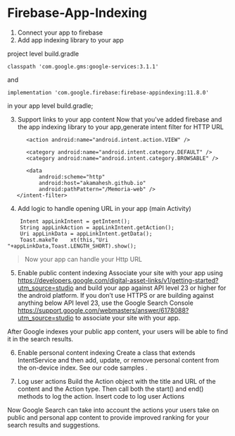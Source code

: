 # Firebase-App-Indexing

1. Connect your app to firebase
2. Add app indexing library to your app

project level build.gradle
```
classpath 'com.google.gms:google-services:3.1.1'
```

and

```
implementation 'com.google.firebase:firebase-appindexing:11.8.0'
```
in your app level build.gradle;

3. Support links to your app content
Now that you've added firebase and the app indexing library to your app,generate intent filter for HTTP URL

```<intent-filter android:autoVerify="true">
      <action android:name="android.intent.action.VIEW" />

      <category android:name="android.intent.category.DEFAULT" />
      <category android:name="android.intent.category.BROWSABLE" />

      <data
          android:scheme="http"
          android:host="akamahesh.github.io"
          android:pathPattern="/Memoria-web" />
   </intent-filter>
```

4. Add logic to handle opening URL in your app (main Activity)
```
    Intent appLinkIntent = getIntent();
    String appLinkAction = appLinkIntent.getAction();
    Uri appLinkData = appLinkIntent.getData();
    Toast.makeTe    xt(this,"Uri "+appLinkData,Toast.LENGTH_SHORT).show();
```
> Now your app can handle your Http URL

5. Enable public content indexing
Associate your site with your app using https://developers.google.com/digital-asset-links/v1/getting-started?utm_source=studio
and build your app against API level 23 or higher for the android platform. If you don’t use HTTPS or are building against anything below API level 23, use the Google Search Console https://support.google.com/webmasters/answer/6178088?utm_source=studio to associate your site with your app.

After Google indexes your public app content, your users will be able to find it in the search results.

6. Enable personal content indexing
Create a class that extends IntentService and then add, update, or remove personal content from the on-device index. See our code samples .

7. Log user actions
Build the Action object with the title and URL of the content and the Action type. Then call both the start() and end() methods to log the action.
Insert code to log user Actions

Now Google Search can take into account the actions your users take on public and personal app content to provide improved ranking for your search results and suggestions.
